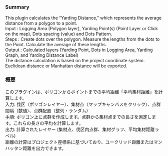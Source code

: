 ### Summary
This plugin calculates the “Yarding Distance,” which represents the average distance from a polygon to a point.<br>
Input : Logging Area (Polygon layer), Yarding Point(s) (Point Layer or Click on the map), Dots spacing (value) and Dots Pattern.<br>
Steps : Create dots over the polygon. Measure the lengths from the dots to the Point. Calculate the average of these lengths.<br>
Output : Calculated layers (Yarding Point, Dots in Logging Area, Yarding Graph, and Yarding Distance Label)<br>
The distance calculation is based on the project coordinate system. Euclidean distance or Manhattan distance will be exported.<br>

### 概要
このプラグインは、ポリゴンからポイントまでの平均距離「平均集材距離」を計算します。<br>
入力: 伐区（ポリゴンレイヤー）、集材点（マップキャンバスをクリック）、点群間隔（数値）、点群配置（整列・ランダム）<br>
手順: ポリゴン上に点群を作成します。点群から集材点までの長さを測定します。これらの長さの平均を計算します。<br>
出力: 計算されたレイヤー (集材点、伐区内点群、集材グラフ、平均集材距離ラベル)<br>
距離の計算はプロジェクト座標系に基づいており、ユークリッド距離またはマンハッタン距離を出力できます。<br>

